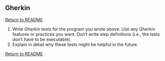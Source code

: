 ## Gherkin

[Return to README](../README.md#Cambia_SDET)

1. Write Gherkin tests for the program you wrote above. Use any Gherkin features or practices you
want. Don’t write step definitions (i.e., the tests don’t have to be executable).
1. Explain in detail why these tests might be helpful in the future.

[Return to README](../README.md#Cambia_SDET)